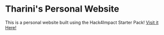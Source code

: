 # Tharini's Personal Website
This is a personal website built using the Hack4Impact Starter Pack!
<You can add any description you want here.>
[Visit it Here!](https://tharini7.github.io/)
